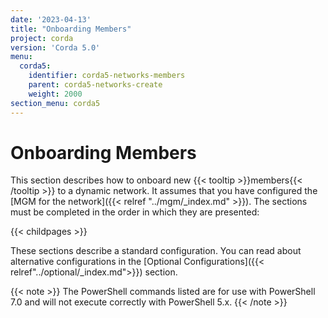 ```yaml
---
date: '2023-04-13'
title: "Onboarding Members"
project: corda
version: 'Corda 5.0'
menu:
  corda5:
    identifier: corda5-networks-members
    parent: corda5-networks-create
    weight: 2000
section_menu: corda5
---
```


# Onboarding Members

This section describes how to onboard new {{< tooltip >}}members{{< /tooltip >}} to a dynamic network. It assumes that you have configured the [MGM for the network]({{< relref "../mgm/_index.md" >}}). The sections must be completed in the order in which they are presented:

{{< childpages >}}

These sections describe a standard configuration. You can read about alternative configurations in the [Optional Configurations]({{< relref"../optional/_index.md">}}) section. 

{{< note >}}
The PowerShell commands listed are for use with PowerShell 7.0 and will not execute correctly with PowerShell 5.x.
{{< /note >}}